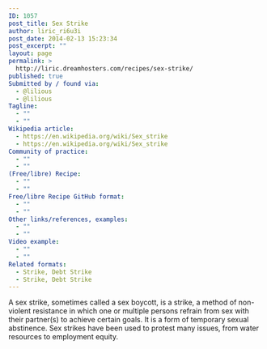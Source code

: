 ```yaml
---
ID: 1057
post_title: Sex Strike
author: liric_ri6u3i
post_date: 2014-02-13 15:23:34
post_excerpt: ""
layout: page
permalink: >
  http://liric.dreamhosters.com/recipes/sex-strike/
published: true
Submitted by / found via:
  - @lilious
  - @lilious
Tagline:
  - ""
  - ""
Wikipedia article:
  - https://en.wikipedia.org/wiki/Sex_strike
  - https://en.wikipedia.org/wiki/Sex_strike
Community of practice:
  - ""
  - ""
(Free/libre) Recipe:
  - ""
  - ""
Free/libre Recipe GitHub format:
  - ""
  - ""
Other links/references, examples:
  - ""
  - ""
Video example:
  - ""
  - ""
Related formats:
  - Strike, Debt Strike
  - Strike, Debt Strike
---
```

A sex strike, sometimes called a sex boycott, is a strike, a method of non-violent resistance in which one or multiple persons refrain from sex with their partner(s) to achieve certain goals. It is a form of temporary sexual abstinence. Sex strikes have been used to protest many issues, from water resources to employment equity.